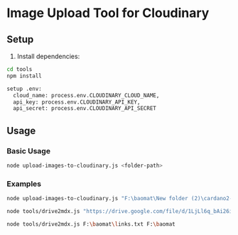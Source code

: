 # Image Upload Tool for Cloudinary

## Setup

1. Install dependencies:
```bash
cd tools
npm install

setup .env:
  cloud_name: process.env.CLOUDINARY_CLOUD_NAME,
  api_key: process.env.CLOUDINARY_API_KEY,
  api_secret: process.env.CLOUDINARY_API_SECRET
```

## Usage

### Basic Usage
```bash
node upload-images-to-cloudinary.js <folder-path>
```

### Examples
```bash
node upload-images-to-cloudinary.js "F:\baomat\New folder (2)\cardano2-vn\content\docs\getting-started\catalyst4students\img" -f catalyst4students
```

```bash
node tools/drive2mdx.js "https://drive.google.com/file/d/1LjLl6q_bAi26iEY0fSQHPPWa-Ab7ooL_/view" F:\baomat

node tools/drive2mdx.js F:\baomat\links.txt F:\baomat
```